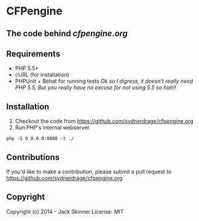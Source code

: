 # CFPengine
## The code behind _cfpengine.org_

## Requirements
 - PHP 5.5+
 - cURL (for installation)
 - PHPUnit + Behat for running tests
_Ok so I digress, it doesn't really need PHP 5.5.  But you really have no excuse for *not* using 5.5 so hah!!_

## Installation
1. Checkout the code from <https://github.com/sydnerdrage/cfpengine.org>
2. Run PHP's internal webserver
```
php -S 0.0.0.0:8080 -t ./
```

## Contributions
If you'd like to make a contribution, please submit a pull request to <https://github.com/sydnerdrage/cfpengine.org>

## Copyright
Copyright (c) 2014 - Jack Skinner
License: MIT


